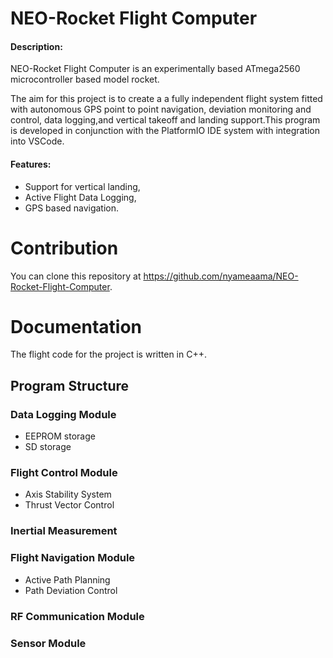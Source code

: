 # NEO-Rocket Flight Computer

#### Description:

NEO-Rocket Flight Computer is an experimentally based ATmega2560 microcontroller based model rocket.

The aim for this project is to create a a fully independent flight system fitted with autonomous GPS point to point navigation,
deviation monitoring and control, data logging,and vertical takeoff and landing support.This program is developed in conjunction with the
PlatformIO IDE system with integration into VSCode. 

#### Features:

* Support for vertical landing,
* Active Flight Data Logging,
* GPS based navigation.

# Contribution

You can clone this repository at https://github.com/nyameaama/NEO-Rocket-Flight-Computer. 

# Documentation

The flight code for the project is written in C++. 


## Program Structure

### Data Logging Module
* EEPROM storage
* SD storage

### Flight Control Module
* Axis Stability System
* Thrust Vector Control

### Inertial Measurement

### Flight Navigation Module
* Active Path Planning
* Path Deviation Control

### RF Communication Module

### Sensor Module


